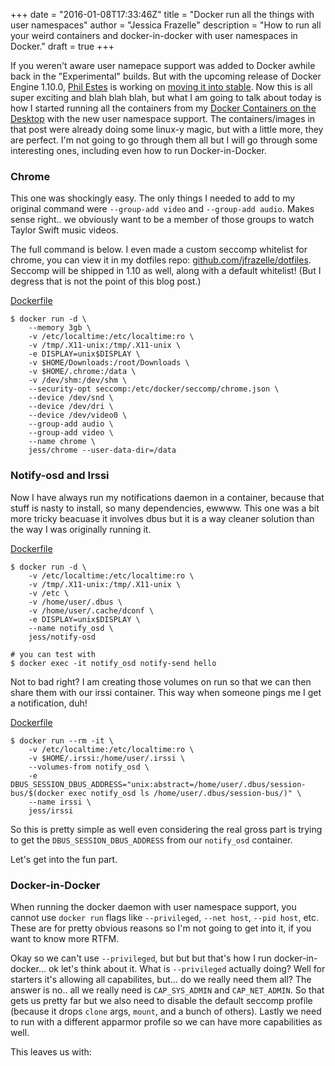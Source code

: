 +++
date = "2016-01-08T17:33:46Z"
title = "Docker run all the things with user namespaces"
author = "Jessica Frazelle"
description = "How to run all your weird containers and docker-in-docker with user namespaces in Docker."
draft = true
+++

If you weren't aware user namepace support was added to Docker awhile back in
the "Experimental" builds. But with the upcoming release of Docker Engine
1.10.0, [Phil Estes](https://twitter.com/estesp) is working on
[moving it into stable](https://github.com/docker/docker/pull/19187). Now this
is all super exciting and blah blah blah, but what I am going to talk about
today is how I started running all the containers from my
[Docker Containers on the Desktop](/post/docker-containers-on-the-desktop) with
the new user namespace support. The containers/images in that post were already
doing some linux-y magic, but with a little more, they are perfect. I'm not
going to go through them all but I will go through some interesting ones,
including even how to run Docker-in-Docker.

### Chrome

This one was shockingly easy. The only things I needed to add to my original
command were `--group-add video` and `--group-add audio`. Makes sense right..
we obviously want to be a member of those groups to watch Taylor Swift music
videos.

The full command is below. I even made a custom seccomp whitelist for chrome,
you can view it in my dotfiles repo: [github.com/jfrazelle/dotfiles](https://github.com/jfrazelle/dotfiles/blob/master/etc/docker/seccomp/chrome.json). Seccomp will be shipped in 1.10 as well, along with a default whitelist! (But I degress that is not the point of this blog post.)

[Dockerfile](https://github.com/jfrazelle/dockerfiles/blob/master/chrome/stable/Dockerfile)

```console
$ docker run -d \
    --memory 3gb \
    -v /etc/localtime:/etc/localtime:ro \
    -v /tmp/.X11-unix:/tmp/.X11-unix \
    -e DISPLAY=unix$DISPLAY \
    -v $HOME/Downloads:/root/Downloads \
    -v $HOME/.chrome:/data \
    -v /dev/shm:/dev/shm \
    --security-opt seccomp:/etc/docker/seccomp/chrome.json \
    --device /dev/snd \
    --device /dev/dri \
    --device /dev/video0 \
    --group-add audio \
    --group-add video \
    --name chrome \
    jess/chrome --user-data-dir=/data
```

### Notify-osd and Irssi

Now I have always run my notifications daemon in a container, because that
stuff is nasty to install, so many dependencies, ewwww. This one was a bit more
tricky beacuase it involves dbus but it is a way cleaner solution than the way
I was originally running it.

[Dockerfile](https://github.com/jfrazelle/dockerfiles/blob/master/notify-osd/Dockerfile)

```console
$ docker run -d \
    -v /etc/localtime:/etc/localtime:ro \
    -v /tmp/.X11-unix:/tmp/.X11-unix \
    -v /etc \
    -v /home/user/.dbus \
    -v /home/user/.cache/dconf \
    -e DISPLAY=unix$DISPLAY \
    --name notify_osd \
    jess/notify-osd

# you can test with
$ docker exec -it notify_osd notify-send hello
```

Not to bad right? I am creating those volumes on run so that we can then share
them with our irssi container. This way when someone pings me I get
a notification, duh!

[Dockerfile](https://github.com/jfrazelle/dockerfiles/blob/master/irssi/Dockerfile)

```console
$ docker run --rm -it \
    -v /etc/localtime:/etc/localtime:ro \
    -v $HOME/.irssi:/home/user/.irssi \
    --volumes-from notify_osd \
    -e DBUS_SESSION_DBUS_ADDRESS="unix:abstract=/home/user/.dbus/session-bus/$(docker exec notify_osd ls /home/user/.dbus/session-bus/)" \
    --name irssi \
    jess/irssi
```

So this is pretty simple as well even considering the real gross part is trying
to get the `DBUS_SESSION_DBUS_ADDRESS` from our `notify_osd` container.

Let's get into the fun part.

### Docker-in-Docker

When running the docker daemon with user namespace support, you cannot use
`docker run` flags like `--privileged`, `--net host`, `--pid host`, etc. These
are for pretty obvious reasons so I'm not going to get into it, if you want to
know more RTFM.

Okay so we can't use `--privileged`, but but but that's how I run
docker-in-docker... ok let's think about it. What is `--privileged` actually
doing? Well for starters it's allowing all capabilites, but... do we really
need them all? The answer is no.. all we really need is `CAP_SYS_ADMIN` and
`CAP_NET_ADMIN`. So that gets us pretty far but we also need to disable the
default seccomp profile (because it drops `clone` args, `mount`, and a bunch of
others). Lastly we need to run with a different apparmor profile so we can have
more capabilities as well.

This leaves us with:

```

```
